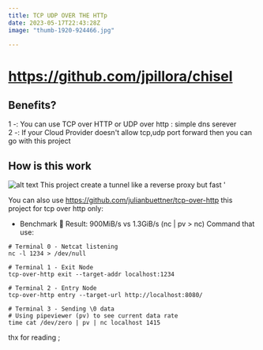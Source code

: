 ```yaml
---
title: TCP UDP OVER THE HTTp
date: 2023-05-17T22:43:28Z
image: "thumb-1920-924466.jpg"

---
```

# https://github.com/jpillora/chisel

## Benefits?
1 -: You can use TCP over HTTP or UDP over http : simple dns serever  
2 -: If your Cloud Provider doesn't allow tcp,udp port forward then you can go with this project

## How is this work
![alt text](https://werblog.github.io/images/tunnel.png)
This project create a tunnel like a reverse proxy  but fast '

You can also use https://github.com/julianbuettner/tcp-over-http this project for tcp over http only:
* Benchmark
🏅 Result: 900MiB/s vs 1.3GiB/s (nc | pv > nc)
Command that use:
```
# Terminal 0 - Netcat listening
nc -l 1234 > /dev/null

# Terminal 1 - Exit Node
tcp-over-http exit --target-addr localhost:1234

# Terminal 2 - Entry Node
tcp-over-http entry --target-url http://localhost:8080/

# Terminal 3 - Sending \0 data
# Using pipeviewer (pv) to see current data rate
time cat /dev/zero | pv | nc localhost 1415
```
thx for reading ;
